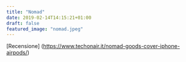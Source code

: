 ```yaml
---
title: "Nomad"
date: 2019-02-14T14:15:21+01:00
draft: false
featured_image: "nomad.jpeg"
---
```

[Recensione] (https://www.techonair.it/nomad-goods-cover-iphone-airpods/)
